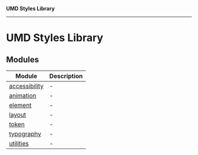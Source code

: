 **UMD Styles Library**

***

# UMD Styles Library

## Modules

| Module | Description |
| ------ | ------ |
| [accessibility](accessibility/README.md) | - |
| [animation](animation/README.md) | - |
| [element](element/README.md) | - |
| [layout](layout/README.md) | - |
| [token](token/README.md) | - |
| [typography](typography/README.md) | - |
| [utilities](utilities/README.md) | - |
